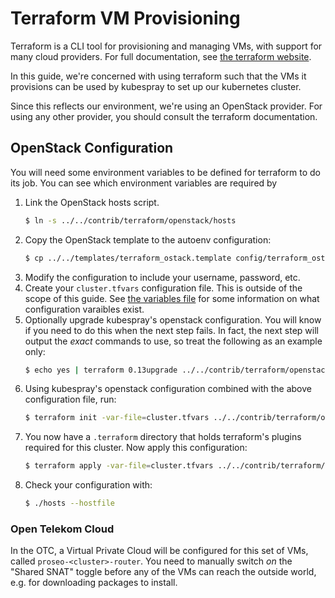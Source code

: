 Terraform VM Provisioning
=========================

Terraform is a CLI tool for provisioning and managing VMs, with support
for many cloud providers. For full documentation, see
[the terraform website](https://www.terraform.io/).

In this guide, we're concerned with using terraform such that the VMs
it provisions can be used by kubespray to set up our kubernetes cluster.

Since this reflects our environment, we're using an OpenStack provider.
For using any other provider, you should consult the terraform documentation.

OpenStack Configuration
-----------------------

You will need some environment variables to be defined for terraform to do
its job. You can see which environment variables are required by

1. Link the OpenStack hosts script.
   ```bash
   $ ln -s ../../contrib/terraform/openstack/hosts
   ```
1. Copy the OpenStack template to the autoenv configuration:
   ```bash
   $ cp ../../templates/terraform_ostack.template config/terraform_ostack.sh
   ```
1. Modify the configuration to include your username, password, etc.
1. Create your `cluster.tfvars` configuration file. This is outside of the scope
   of this guide. See [the variables file](kubespray/contrib/terraform/openstack/variables.tf)
   for some information on what configuration varaibles exist.
1. Optionally upgrade kubespray's openstack configuration. You will know if
   you need to do this when the next step fails. In fact, the next step will
   output the *exact* commands to use, so treat the following as an example
   only:
   ```bash
   $ echo yes | terraform 0.13upgrade ../../contrib/terraform/openstack
   ```
1. Using kubespray's openstack configuration combined with the above
   configuration file, run:
   ```bash
   $ terraform init -var-file=cluster.tfvars ../../contrib/terraform/openstack
   ```
1. You now have a `.terraform` directory that holds terraform's plugins required
   for this cluster. Now apply this configuration:
   ```bash
   $ terraform apply -var-file=cluster.tfvars ../../contrib/terraform/openstack
   ```
1. Check your configuration with:
   ```bash
   $ ./hosts --hostfile
   ```

### Open Telekom Cloud

In the OTC, a Virtual Private Cloud will be configured for this set of VMs,
called `proseo-<cluster>-router`. You need to manually switch *on* the
"Shared SNAT" toggle before any of the VMs can reach the outside world, e.g.
for downloading packages to install.
